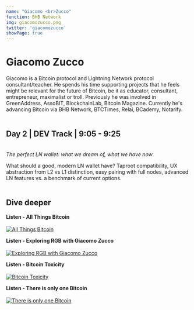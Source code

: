 ```yaml
---
name: "Giacomo <br>Zucco"
function: BHB Network
img: giacomozucco.png
twitter: 'giacomozucco'
showPage: true
---
```


# Giacomo Zucco
 
Giacomo is a Bitcoin protocol and Lightning Network protocol consultant/teacher. He spends his time supporting projects that he feels might be relevant for the future of Bitcoin, be it as educator, consultant, entrepreneur, maximalist or troll. Previously he was involved in GreenAddress, AssoBIT, BlockchainLab, Bitcoin Magazine. Currently he's advancing Bitcoin via BHB Network, BTCTimes, Relai, BCademy, Notarify.
<br><br>

## Day 2 | DEV Track | 9:05 - 9:25
<br>
<i>The perfect LN wallet: what we dream of, what we have now</i><br>

What should a good, modern LN wallet have? Taproot compatibility, UX abstraction from L2 vs L1 distinction, easy pairing with full nodes, advanced LN features vs. a benchmark of current options.<br><br>

## Dive deeper


<div class="grid grid-cols-1 md:grid-cols-2 gap-5">
<div class="p-3 my-2">

**Listen - All Things Bitcoin** <br><br>
[ ![All Things Bitcoin](/2022/content/giacomo_things.png)](https://www.whatbitcoindid.com/podcast/all-things-bitcoin/)
</div>

<div class="p-3 my-2">

**Listen - Exploring RGB with Giacomo Zucco** <br><br>
[ ![Exploring RGB with Giacomo Zucco ](/2022/content/giacomo_junkies.png)](https://lightningjunkies.net/exploring-rgb-with-giacomo-zucco-lnj044/)
</div>

<div class="p-3 my-2">

**Listen - Bitcoin Toxicity** <br><br>
[ ![Bitcoin Toxicity](/2022/content/giacomo_toxicity.png)](https://www.whatbitcoindid.com/podcast/bitcoin-toxicity/)
</div>

<div class="p-3 my-2">

**Listen - There is only one Bitcoin** <br><br>
[ ![There is only one Bitcoin](/2022/content/livera1.png)](https://stephanlivera.com/episode/75/)
</div>

</div>

<br>


